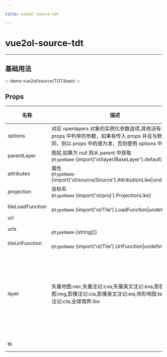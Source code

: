 ```yaml
---

title: vue2ol-source-tdt

---
```


# vue2ol-source-tdt

---

## 基础用法

::: demo
vue2ol/source/TDT/basic
:::

## Props

| 名称             | 描述                                                                                                                                                  | 类型           | 取值范围                                                                        | 默认值                                   |
| ---------------- | ----------------------------------------------------------------------------------------------------------------------------------------------------- | -------------- | ------------------------------------------------------------------------------- | ---------------------------------------- |
| options          | 对应 openlayers 对象的实例化参数选项,其他没有在 props 中列举的参数，如果有传入 props 并且与默认值不同，则以 props 中的值为准，否则使用 options 中的值 | object         | -                                                                               |                                          |
| parentLayer      | 图层,如果为 null 则从 parent 中获取<br/>`@typeName` {import('ol/layer/BaseLayer').default}                                                            | object         | -                                                                               |                                          |
| attributes       | 属性<br/>`@typeName` {import('ol/source/Source').AttributionLike\|undefined}                                                                          | object         | -                                                                               |                                          |
| projection       | 坐标系<br/>`@typeName` {import('ol/proj').ProjectionLike}                                                                                             | string\|object | -                                                                               | "EPSG:4326"                              |
| tileLoadFunction | <br/>`@typeName` {import('ol/Tile').LoadFunction\|undefined}                                                                                          | func           | -                                                                               |                                          |
| url              |                                                                                                                                                       | string         | -                                                                               |                                          |
| urls             | <br/>`@typeName` {string[]}                                                                                                                           | array          | -                                                                               |                                          |
| tileUrlFunction  | <br/>`@typeName` {import('ol/Tile').UrlFunction\|undefined}                                                                                           | func           | -                                                                               |                                          |
| layer            | 矢量地图:vec,矢量注记:cva,矢量英文注记:eva,影像地图:img,影像注记:cia,影像英文注记:eia,地形地图:ter,地形注记:cta,全球境界:ibo                          | string         | `"vec" \| "cva" \| "eva" \| "img" \| "cia" \| "eia" \| "ter" \| "cta" \| "ibo"` | "img"                                    |
| tk               |                                                                                                                                                       | string         | -                                                                               | () => "cc4ded9c8fa65c654611568acc889439" |
